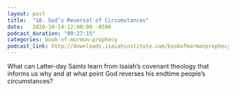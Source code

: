 ```yaml
---
layout: post
title:  "18. God’s Reversal of Circumstances"
date:   2020-10-14-12:00:00 -0500
podcast_duration: "00:27:15"
categories: book-of-mormon-prophecy
podcast_link: http://downloads.isaiahinstitute.com/bookofmormonprophecypodcast/Episode_18_v1.mp3
---
```

What can Latter-day Saints learn from Isaiah’s covenant theology that informs us why and at what point God reverses his endtime people’s circumstances?
